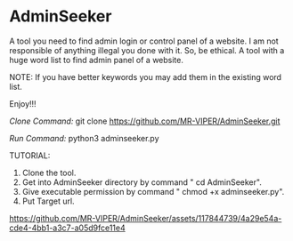 # AdminSeeker
A tool you need to find admin login or control panel of a website.
I am not responsible of anything illegal you done with it. So, be ethical.
A tool with a huge word list to find admin panel of a website.

NOTE: If you have better keywords you may add them in the existing word list.

Enjoy!!!

*Clone Command:*
git clone https://github.com/MR-VIPER/AdminSeeker.git

*Run Command:*
python3 adminseeker.py

TUTORIAL:
1. Clone the tool.
2. Get into AdminSeeker directory by command " cd AdminSeeker".
3. Give executable permission by command " chmod +x adminseeker.py".
4. Put Target url.

https://github.com/MR-VIPER/AdminSeeker/assets/117844739/4a29e54a-cde4-4bb1-a3c7-a05d9fce11e4
